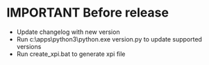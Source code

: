# IMPORTANT Before release

* Update changelog with new version
* Run c:\apps\python3\python.exe version.py to update supported versions
* Run create_xpi.bat to generate xpi file

